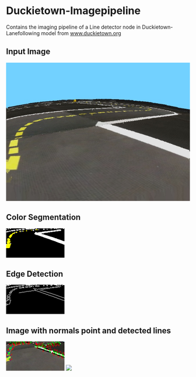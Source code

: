 # Duckietown-Imagepipeline
Contains the imaging pipeline of a Line detector node in Duckietown-Lanefollowing model  from www.duckietown.org
## Input Image
![Input Image](Images/image4.png)
## Color Segmentation
![](Images/colorSegment.png)
## Edge Detection
![](Images/edge.png)
## Image with normals point and detected lines
![](Images/image_with_lines.png)
![](ezgif.com-gif-maker.gif )

